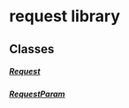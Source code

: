


# request library











## Classes

##### [Request](../request_request/Request-class.md)



 


##### [RequestParam](../request_request/RequestParam-class.md)



 















